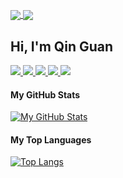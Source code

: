 <br/>

<a href="https://github.com/qin-guan/openhouse2020">
  <img align="center" src="https://github-readme-stats.vercel.app/api/pin/?username=qin-guan&repo=Strife&theme=algolia" />
</a>

<a href="https://github.com/sst-inc/openhouse2020">
  <img align="center" src="https://github-readme-stats.vercel.app/api/pin/?username=sst-inc&repo=openhouse2020&theme=algolia" />
</a>

<br/>

## Hi, I'm Qin Guan

<p>
  <a href="https://qinguan.vercel.app">
    <img src="https://img.shields.io/badge/site-qinguan.vercel.app-blue?style=for-the-badge"/>
  </a>
  <a href="https://www.linkedin.com/in/qin-guan/">
    <img src="https://img.shields.io/badge/linkedin-qin--guan-blue?style=for-the-badge"/>
  </a>
  <a href="mailto:qin-guan@outlook.com">
    <img src="https://img.shields.io/badge/email-qin--guan@outlook.com-blueviolet?style=for-the-badge"/>
  </a>
  <a href="https://gitlab.com/qinguan2004">
    <img src="https://img.shields.io/badge/gitlab-qinguan2004-orange?style=for-the-badge"/>
  </a>
  <a href="https://outsideapp.co">
    <img src="https://img.shields.io/badge/work-outside technologies-00bfa5?style=for-the-badge"/>
  </a>
</p>

#### My GitHub Stats

[![My GitHub Stats](https://github-readme-stats.vercel.app/api?username=qin-guan&count_private=true&show_icons=true&theme=algolia)](https://github.com/anuraghazra/github-readme-stats)

#### My Top Languages 

[![Top Langs](https://github-readme-stats.vercel.app/api/top-langs/?username=qin-guan&theme=algolia)](https://github.com/anuraghazra/github-readme-stats)

